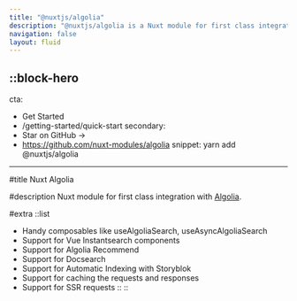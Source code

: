 ```yaml
---
title: "@nuxtjs/algolia"
description: "@nuxtjs/algolia is a Nuxt module for first class integration with Algolia."
navigation: false
layout: fluid
---
```


::block-hero
---
cta:
  - Get Started
  - /getting-started/quick-start
secondary:
  - Star on GitHub →
  - https://github.com/nuxt-modules/algolia
snippet: yarn add @nuxtjs/algolia
---

#title
Nuxt Algolia

#description
Nuxt module for first class integration with [Algolia](https://algolia.com).

#extra
  ::list
  - Handy composables like useAlgoliaSearch, useAsyncAlgoliaSearch
  - Support for Vue Instantsearch components
  - Support for Algolia Recommend
  - Support for Docsearch
  - Support for Automatic Indexing with Storyblok
  - Support for caching the requests and responses
  - Support for SSR requests
  ::
::
